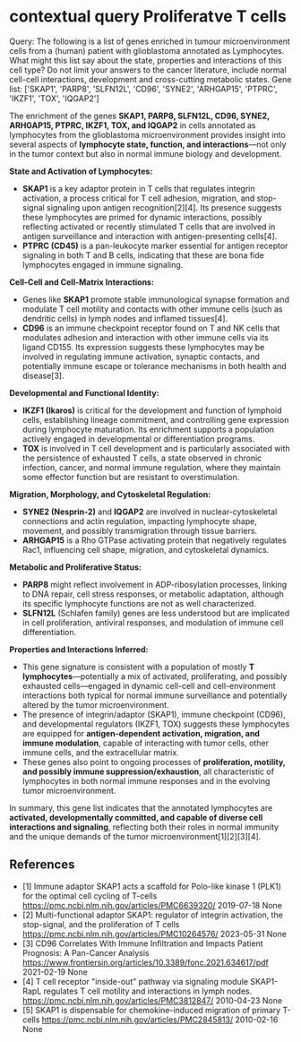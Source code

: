 # contextual query Proliferatve T cells

Query: The following is a list of genes enriched in tumour microenvironment cells from a (human) patient with glioblastoma  annotated as Lymphocytes.  What might this list say about the state, properties and interactions of this cell type?  Do not limit your answers to the cancer literature,  include normal cell-cell interactions, development and cross-cutting metabolic states.  Gene list: ['SKAP1', 'PARP8', 'SLFN12L', 'CD96', 'SYNE2', 'ARHGAP15', 'PTPRC', 'IKZF1', 'TOX', 'IQGAP2']

The enrichment of the genes **SKAP1, PARP8, SLFN12L, CD96, SYNE2, ARHGAP15, PTPRC, IKZF1, TOX, and IQGAP2** in cells annotated as lymphocytes from the glioblastoma microenvironment provides insight into several aspects of **lymphocyte state, function, and interactions**—not only in the tumor context but also in normal immune biology and development.

**State and Activation of Lymphocytes:**
- **SKAP1** is a key adaptor protein in T cells that regulates integrin activation, a process critical for T cell adhesion, migration, and stop-signal signaling upon antigen recognition[2][4]. Its presence suggests these lymphocytes are primed for dynamic interactions, possibly reflecting activated or recently stimulated T cells that are involved in antigen surveillance and interaction with antigen-presenting cells[4].
- **PTPRC (CD45)** is a pan-leukocyte marker essential for antigen receptor signaling in both T and B cells, indicating that these are bona fide lymphocytes engaged in immune signaling.

**Cell-Cell and Cell-Matrix Interactions:**
- Genes like **SKAP1** promote stable immunological synapse formation and modulate T cell motility and contacts with other immune cells (such as dendritic cells) in lymph nodes and inflamed tissues[4].
- **CD96** is an immune checkpoint receptor found on T and NK cells that modulates adhesion and interaction with other immune cells via its ligand CD155. Its expression suggests these lymphocytes may be involved in regulating immune activation, synaptic contacts, and potentially immune escape or tolerance mechanisms in both health and disease[3].

**Developmental and Functional Identity:**
- **IKZF1 (Ikaros)** is critical for the development and function of lymphoid cells, establishing lineage commitment, and controlling gene expression during lymphocyte maturation. Its enrichment supports a population actively engaged in developmental or differentiation programs.
- **TOX** is involved in T cell development and is particularly associated with the persistence of exhausted T cells, a state observed in chronic infection, cancer, and normal immune regulation, where they maintain some effector function but are resistant to overstimulation.

**Migration, Morphology, and Cytoskeletal Regulation:**
- **SYNE2 (Nesprin-2)** and **IQGAP2** are involved in nuclear-cytoskeletal connections and actin regulation, impacting lymphocyte shape, movement, and possibly transmigration through tissue barriers.
- **ARHGAP15** is a Rho GTPase activating protein that negatively regulates Rac1, influencing cell shape, migration, and cytoskeletal dynamics.

**Metabolic and Proliferative Status:**
- **PARP8** might reflect involvement in ADP-ribosylation processes, linking to DNA repair, cell stress responses, or metabolic adaptation, although its specific lymphocyte functions are not as well characterized.
- **SLFN12L** (Schlafen family) genes are less understood but are implicated in cell proliferation, antiviral responses, and modulation of immune cell differentiation.

**Properties and Interactions Inferred:**
- This gene signature is consistent with a population of mostly **T lymphocytes**—potentially a mix of activated, proliferating, and possibly exhausted cells—engaged in dynamic cell-cell and cell-environment interactions both typical for normal immune surveillance and potentially altered by the tumor microenvironment.
- The presence of integrin/adaptor (SKAP1), immune checkpoint (CD96), and developmental regulators (IKZF1, TOX) suggests these lymphocytes are equipped for **antigen-dependent activation, migration, and immune modulation**, capable of interacting with tumor cells, other immune cells, and the extracellular matrix.
- These genes also point to ongoing processes of **proliferation, motility, and possibly immune suppression/exhaustion**, all characteristic of lymphocytes in both normal immune responses and in the evolving tumor microenvironment.

In summary, this gene list indicates that the annotated lymphocytes are **activated, developmentally committed, and capable of diverse cell interactions and signaling**, reflecting both their roles in normal immunity and the unique demands of the tumor microenvironment[1][2][3][4].



## References

- [1] Immune adaptor SKAP1 acts a scaffold for Polo-like kinase 1 (PLK1) for the optimal cell cycling of T-cells https://pmc.ncbi.nlm.nih.gov/articles/PMC6639320/ 2019-07-18 None
- [2] Multi-functional adaptor SKAP1: regulator of integrin activation, the stop-signal, and the proliferation of T cells https://pmc.ncbi.nlm.nih.gov/articles/PMC10264576/ 2023-05-31 None
- [3] CD96 Correlates With Immune Infiltration and Impacts Patient Prognosis: A Pan-Cancer Analysis https://www.frontiersin.org/articles/10.3389/fonc.2021.634617/pdf 2021-02-19 None
- [4] T cell receptor "inside-out" pathway via signaling module SKAP1-RapL regulates T cell motility and interactions in lymph nodes. https://pmc.ncbi.nlm.nih.gov/articles/PMC3812847/ 2010-04-23 None
- [5] SKAP1 is dispensable for chemokine-induced migration of primary T-cells https://pmc.ncbi.nlm.nih.gov/articles/PMC2845813/ 2010-02-16 None